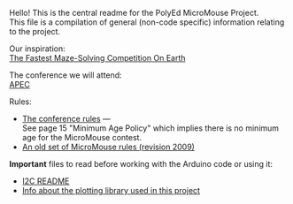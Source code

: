 Hello! This is the central readme for the PolyEd MicroMouse Project. \
This file is a compilation of general (non-code specific) information relating to the project.

Our inspiration: \
[The Fastest Maze-Solving Competition On Earth](https://www.youtube.com/watch?v=ZMQbHMgK2rw)

The conference we will attend: \
[APEC](https://apec-conf.org/)

Rules:
- [The conference rules](https://s3.us-east-1.amazonaws.com/apec-conf-images/APEC_Policies_And_Procedures_Rev_7-3_2022-09-02.pdf) —\
  See page 15 "Minimum Age Policy" which implies there is no minimum age for the MicroMouse contest.
- [An old set of MicroMouse rules (revision 2009)](http://micromouseusa.com/wp-content/uploads/2013/10/APEC-Rules.pdf)

**Important** files to read before working with the Arduino code or using it:
- [I2C README](I2C-README.md)
- [Info about the plotting library used in this project](PLOTTER-README.md)

<!--
---
Also [Nim](https://nim-lang.org/) 😃
--><!--I (Joshua) commented this out to not be beligerent, please leave it in here in this form though, just for fun-->
